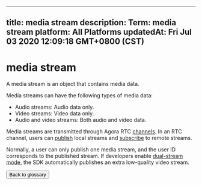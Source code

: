 
---
title: media stream
description: Term: media stream
platform: All Platforms
updatedAt: Fri Jul 03 2020 12:09:18 GMT+0800 (CST)
---
# media stream
A media stream is an object that contains media data.

Media streams can have the following types of media data:
* Audio streams: Audio data only.
* Video streams: Video data only.
* Audio and video streams: Both audio and video data.

Media streams are transmitted through Agora RTC [channels](../../en/Agora%20Platform/terms.md). In an RTC channel, users can [publish](../../en/Agora%20Platform/terms.md) local streams and [subscribe](../../en/Agora%20Platform/terms.md) to remote streams.

Normally, a user can only publish one media stream, and the user ID corresponds to the published stream. If developers enable [dual-stream mode](../../en/Agora%20Platform/terms.md), the SDK automatically publishes an extra low-quality video stream.

<a href="../../en/Agora%20Platform/terms.md"><button>Back to glossary</button></a>

